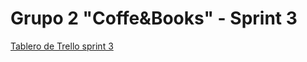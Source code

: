 <h1>Grupo 2 "Coffe&Books" - Sprint 3</h1>

<a href="https://trello.com/b/YAIIjj1x/sprint-3">Tablero de Trello sprint 3</a>
